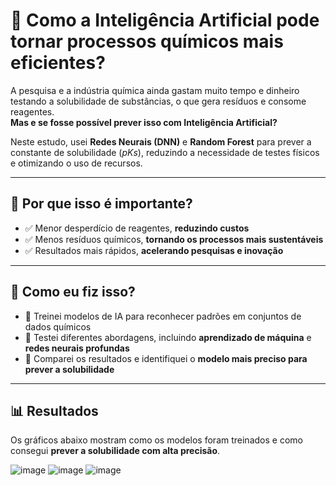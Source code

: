 # 🚀 Como a Inteligência Artificial pode tornar processos químicos mais eficientes?

A pesquisa e a indústria química ainda gastam muito tempo e dinheiro testando a solubilidade de substâncias, o que gera resíduos e consome reagentes.  
**Mas e se fosse possível prever isso com Inteligência Artificial?**

Neste estudo, usei **Redes Neurais (DNN)** e **Random Forest** para prever a constante de solubilidade (*pKs*), reduzindo a necessidade de testes físicos e otimizando o uso de recursos.

---

## 🌱 Por que isso é importante?

- ✅ Menor desperdício de reagentes, **reduzindo custos**  
- ✅ Menos resíduos químicos, **tornando os processos mais sustentáveis**  
- ✅ Resultados mais rápidos, **acelerando pesquisas e inovação**

---

## 🧠 Como eu fiz isso?

- 📌 Treinei modelos de IA para reconhecer padrões em conjuntos de dados químicos  
- 📌 Testei diferentes abordagens, incluindo **aprendizado de máquina** e **redes neurais profundas**  
- 📌 Comparei os resultados e identifiquei o **modelo mais preciso para prever a solubilidade**

---

## 📊 Resultados

Os gráficos abaixo mostram como os modelos foram treinados e como consegui **prever a solubilidade com alta precisão**.


![image](https://github.com/user-attachments/assets/38515a52-589a-4adf-9d80-d0070dcfe322) ![image](https://github.com/user-attachments/assets/a7f5aa7d-801f-44fc-a981-fea07cb714a1) ![image](https://github.com/user-attachments/assets/90939980-9c6e-4457-9118-5b72642126d4)


